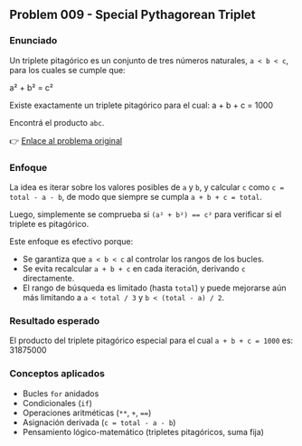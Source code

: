 ## Problem 009 - Special Pythagorean Triplet
### Enunciado
Un triplete pitagórico es un conjunto de tres números naturales, `a < b < c`, para los cuales se cumple que:

a² + b² = c²

Existe exactamente un triplete pitagórico para el cual:
a + b + c = 1000

Encontrá el producto `abc`.

👉 [Enlace al problema original](https://projecteuler.net/problem=9)

### Enfoque
La idea es iterar sobre los valores posibles de `a` y `b`, y calcular `c` como `c = total - a - b`, de modo que siempre se cumpla `a + b + c = total`.

Luego, simplemente se comprueba si `(a² + b²) == c²` para verificar si el triplete es pitagórico.

Este enfoque es efectivo porque:

* Se garantiza que `a < b < c` al controlar los rangos de los bucles.
* Se evita recalcular `a + b + c` en cada iteración, derivando `c` directamente.
* El rango de búsqueda es limitado (hasta `total`) y puede mejorarse aún más limitando a `a < total / 3` y `b < (total - a) / 2`.

### Resultado esperado
El producto del triplete pitagórico especial para el cual `a + b + c = 1000` es: 31875000

### Conceptos aplicados
* Bucles `for` anidados
* Condicionales (`if`)
* Operaciones aritméticas (`**`, `+`, `==`)
* Asignación derivada (`c = total - a - b`)
* Pensamiento lógico-matemático (tripletes pitagóricos, suma fija)

